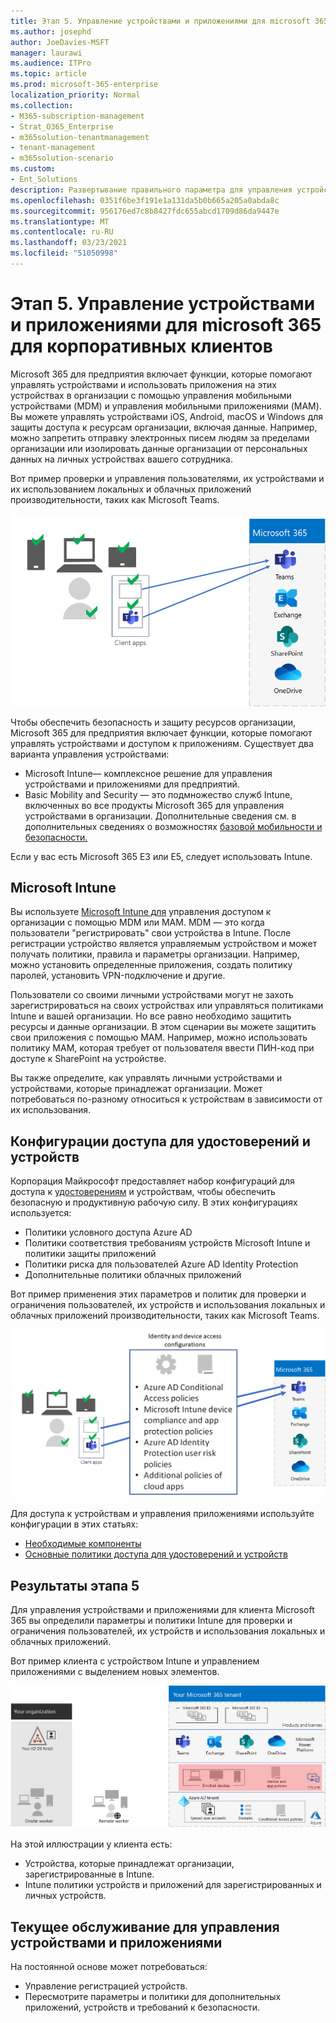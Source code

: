 ```yaml
---
title: Этап 5. Управление устройствами и приложениями для microsoft 365 для корпоративных клиентов
ms.author: josephd
author: JoeDavies-MSFT
manager: laurawi
ms.audience: ITPro
ms.topic: article
ms.prod: microsoft-365-enterprise
localization_priority: Normal
ms.collection:
- M365-subscription-management
- Strat_O365_Enterprise
- m365solution-tenantmanagement
- tenant-management
- m365solution-scenario
ms.custom:
- Ent_Solutions
description: Развертывание правильного параметра для управления устройствами и приложениями для клиентов Microsoft 365.
ms.openlocfilehash: 0351f6be3f191e1a131da5b0b665a205a0abda8c
ms.sourcegitcommit: 956176ed7c8b8427fdc655abcd1709d86da9447e
ms.translationtype: MT
ms.contentlocale: ru-RU
ms.lasthandoff: 03/23/2021
ms.locfileid: "51050998"
---
```

# <a name="step-5-device-and-app-management-for-your-microsoft-365-for-enterprise-tenants"></a>Этап 5. Управление устройствами и приложениями для microsoft 365 для корпоративных клиентов

Microsoft 365 для предприятия включает функции, которые помогают управлять устройствами и использовать приложения на этих устройствах в организации с помощью управления мобильными устройствами (MDM) и управления мобильными приложениями (MAM). Вы можете управлять устройствами iOS, Android, macOS и Windows для защиты доступа к ресурсам организации, включая данные. Например, можно запретить отправку электронных писем людям за пределами организации или изолировать данные организации от персональных данных на личных устройствах вашего сотрудника.

Вот пример проверки и управления пользователями, их устройствами и их использованием локальных и облачных приложений производительности, таких как Microsoft Teams.

![Проверка и управление пользователями, устройствами и приложениями](../media/tenant-management-overview/tenant-management-device-app-mgmt.png)

Чтобы обеспечить безопасность и защиту ресурсов организации, Microsoft 365 для предприятия включает функции, которые помогают управлять устройствами и доступом к приложениям. Существует два варианта управления устройствами:

- Microsoft Intune— комплексное решение для управления устройствами и приложениями для предприятий.
- Basic Mobility and Security — это подмножество служб Intune, включенных во все продукты Microsoft 365 для управления устройствами в организации. Дополнительные сведения см. в дополнительных сведениях о возможностях [базовой мобильности и безопасности.](../admin/basic-mobility-security/capabilities.md)

Если у вас есть Microsoft 365 E3 или E5, следует использовать Intune.

## <a name="microsoft-intune"></a>Microsoft Intune

Вы используете [Microsoft Intune для](/mem/intune/fundamentals/planning-guide) управления доступом к организации с помощью MDM или MAM. MDM — это когда пользователи "регистрировать" свои устройства в Intune. После регистрации устройство является управляемым устройством и может получать политики, правила и параметры организации. Например, можно установить определенные приложения, создать политику паролей, установить VPN-подключение и другие.

Пользователи со своими личными устройствами могут не захоть зарегистрироваться на своих устройствах или управляться политиками Intune и вашей организации. Но все равно необходимо защитить ресурсы и данные организации. В этом сценарии вы можете защитить свои приложения с помощью MAM. Например, можно использовать политику MAM, которая требует от пользователя ввести ПИН-код при доступе к SharePoint на устройстве.

Вы также определите, как управлять личными устройствами и устройствами, которые принадлежат организации. Может потребоваться по-разному относиться к устройствам в зависимости от их использования.

## <a name="identity-and-device-access-configurations"></a>Конфигурации доступа для удостоверений и устройств

Корпорация Майкрософт предоставляет набор конфигураций для доступа к [удостоверениям](../security/defender-365-security/microsoft-365-policies-configurations.md) и устройствам, чтобы обеспечить безопасную и продуктивную рабочую силу. В этих конфигурациях используется:

- Политики условного доступа Azure AD
- Политики соответствия требованиям устройств Microsoft Intune и политики защиты приложений
- Политики риска для пользователей Azure AD Identity Protection
- Дополнительные политики облачных приложений

Вот пример применения этих параметров и политик для проверки и ограничения пользователей, их устройств и использования локальных и облачных приложений производительности, таких как Microsoft Teams.

![Конфигурации удостоверений и доступа к устройствам для требований и ограничений для пользователей, их устройств и их использования приложений](../media/tenant-management-overview/tenant-management-device-app-mgmt-golden-config.png)

Для доступа к устройствам и управления приложениями используйте конфигурации в этих статьях:

- [Необходимые компоненты](../security/defender-365-security/identity-access-prerequisites.md)
- [Основные политики доступа для удостоверений и устройств](../security/defender-365-security/identity-access-policies.md)

## <a name="results-of-step-5"></a>Результаты этапа 5

Для управления устройствами и приложениями для клиента Microsoft 365 вы определили параметры и политики Intune для проверки и ограничения пользователей, их устройств и использования локальных и облачных приложений.

Вот пример клиента с устройством Intune и управлением приложениями с выделением новых элементов.

![Пример клиента с устройством Intune и управлением приложениями](../media/tenant-management-overview/tenant-management-tenant-build-step5.png)

На этой иллюстрации у клиента есть:

- Устройства, которые принадлежат организации, зарегистрированные в Intune.
- Intune политики устройств и приложений для зарегистрированных и личных устройств.

## <a name="ongoing-maintenance-for-device-and-app-management"></a>Текущее обслуживание для управления устройствами и приложениями

На постоянной основе может потребоваться: 

- Управление регистрацией устройств.
- Пересмотрите параметры и политики для дополнительных приложений, устройств и требований к безопасности.
